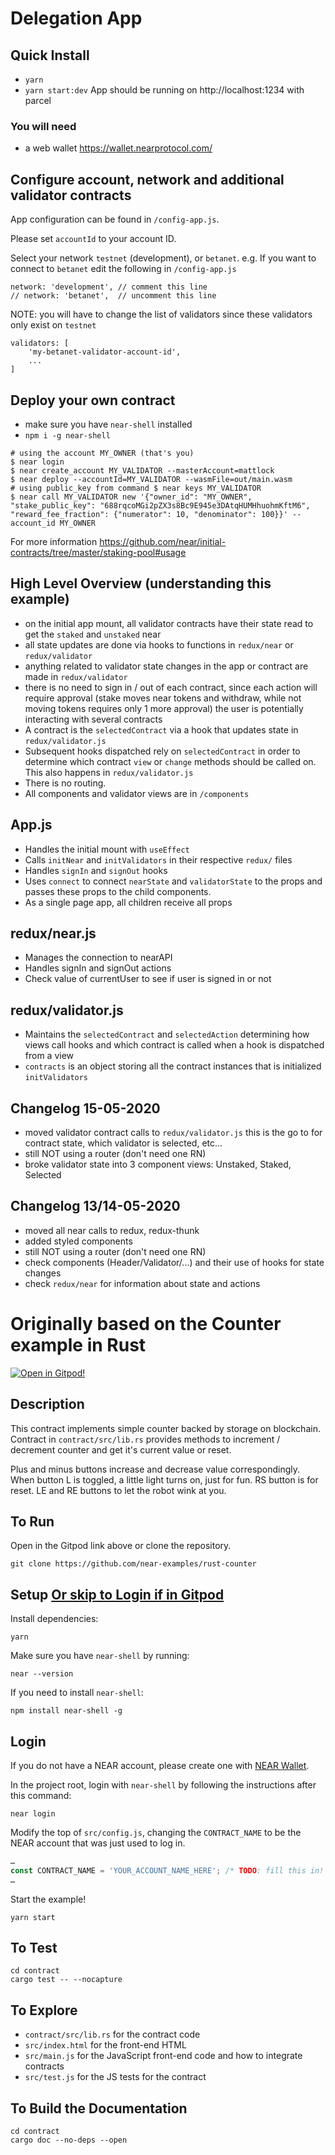 Delegation App
=================================

## Quick Install
- `yarn`
- `yarn start:dev`
App should be running on http://localhost:1234 with parcel

### You will need
- a web wallet https://wallet.nearprotocol.com/

## Configure account, network and additional validator contracts
App configuration can be found in `/config-app.js`.

Please set `accountId` to your account ID.

Select your network `testnet` (development), or `betanet`.
e.g. If you want to connect to `betanet` edit the following in `/config-app.js`
```
network: 'development', // comment this line
// network: 'betanet',  // uncomment this line
```
NOTE: you will have to change the list of validators since these validators only exist on `testnet`
```
validators: [
    'my-betanet-validator-account-id',
    ...
]
```

## Deploy your own contract
- make sure you have `near-shell` installed
- `npm i -g near-shell`
```
# using the account MY_OWNER (that's you)
$ near login
$ near create_account MY_VALIDATOR --masterAccount=mattlock
$ near deploy --accountId=MY_VALIDATOR --wasmFile=out/main.wasm
# using public_key from command $ near keys MY_VALIDATOR
$ near call MY_VALIDATOR new '{"owner_id": "MY_OWNER", "stake_public_key": "688rqcoMGi2pZX3s8Bc9E945e3DAtqHUMHhuohmKftM6", "reward_fee_fraction": {"numerator": 10, "denominator": 100}}' --account_id MY_OWNER
```
For more information https://github.com/near/initial-contracts/tree/master/staking-pool#usage 


## High Level Overview (understanding this example)
- on the initial app mount, all validator contracts have their state read to get the `staked` and `unstaked` near
- all state updates are done via hooks to functions in `redux/near` or `redux/validator`
- anything related to validator state changes in the app or contract are made in `redux/validator`
- there is no need to sign in / out of each contract, since each action will require approval (stake moves near tokens and withdraw, while not moving tokens requires only 1 more approval) the user is potentially interacting with several contracts
- A contract is the `selectedContract` via a hook that updates state in `redux/validator.js`
- Subsequent hooks dispatched rely on `selectedContract` in order to determine which contract `view` or `change` methods should be called on. This also happens in `redux/validator.js`
- There is no routing.
- All components and validator views are in `/components`

## App.js
- Handles the initial mount with `useEffect`
- Calls `initNear` and `initValidators` in their respective `redux/` files
- Handles `signIn` and `signOut` hooks
- Uses `connect` to connect `nearState` and `validatorState` to the props and passes these props to the child components.
- As a single page app, all children receive all props

## redux/near.js
- Manages the connection to nearAPI
- Handles signIn and signOut actions
- Check value of currentUser to see if user is signed in or not

## redux/validator.js
- Maintains the `selectedContract` and `selectedAction` determining how views call hooks and which contract is called when a hook is dispatched from a view
- `contracts` is an object storing all the contract instances that is initialized `initValidators`

## Changelog 15-05-2020
- moved validator contract calls to `redux/validator.js` this is the go to for contract state, which validator is selected, etc...
- still NOT using a router (don't need one RN)
- broke validator state into 3 component views: Unstaked, Staked, Selected

## Changelog 13/14-05-2020
- moved all near calls to redux, redux-thunk
- added styled components
- still NOT using a router (don't need one RN)
- check components (Header/Validator/...) and their use of hooks for state changes
- check `redux/near` for information about state and actions


Originally based on the Counter example in Rust
=================================

[![Open in Gitpod!](https://gitpod.io/button/open-in-gitpod.svg)](https://gitpod.io/#https://github.com/near-examples/rust-counter)

<!-- MAGIC COMMENT: DO NOT DELETE! Everything above this line is hidden on NEAR Examples page -->

## Description

This contract implements simple counter backed by storage on blockchain.
Contract in `contract/src/lib.rs` provides methods to increment / decrement counter and get it's current value or reset.

Plus and minus buttons increase and decrease value correspondingly. When button L is toggled, a little light turns on, just for fun. RS button is for reset. LE and RE buttons to let the robot wink at you.

## To Run
Open in the Gitpod link above or clone the repository.

```
git clone https://github.com/near-examples/rust-counter
```


## Setup [Or skip to Login if in Gitpod](#login)
Install dependencies:

```
yarn
```

Make sure you have `near-shell` by running:

```
near --version
```

If you need to install `near-shell`:

```
npm install near-shell -g
```

## Login
If you do not have a NEAR account, please create one with [NEAR Wallet](https://wallet.nearprotocol.com).

In the project root, login with `near-shell` by following the instructions after this command:

```
near login
```

Modify the top of `src/config.js`, changing the `CONTRACT_NAME` to be the NEAR account that was just used to log in.

```javascript
…
const CONTRACT_NAME = 'YOUR_ACCOUNT_NAME_HERE'; /* TODO: fill this in! */
…
```

Start the example!

```
yarn start
```

## To Test

```
cd contract
cargo test -- --nocapture
```

## To Explore

- `contract/src/lib.rs` for the contract code
- `src/index.html` for the front-end HTML
- `src/main.js` for the JavaScript front-end code and how to integrate contracts
- `src/test.js` for the JS tests for the contract

## To Build the Documentation

```
cd contract
cargo doc --no-deps --open
```
